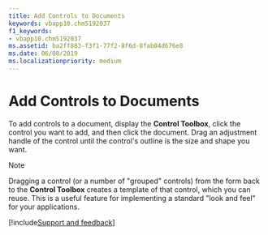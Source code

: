 ```yaml
---
title: Add Controls to Documents
keywords: vbapp10.chm5192037
f1_keywords:
- vbapp10.chm5192037
ms.assetid: ba2ff883-f3f1-77f2-8f6d-8fab04d676e8
ms.date: 06/08/2019
ms.localizationpriority: medium
---
```



# Add Controls to Documents

To add controls to a document, display the **Control Toolbox**, click the control you want to add, and then click the document. Drag an adjustment handle of the control until the control's outline is the size and shape you want.

> [!NOTE] 
> Dragging a control (or a number of "grouped" controls) from the form back to the **Control Toolbox** creates a template of that control, which you can reuse. This is a useful feature for implementing a standard "look and feel" for your applications.

[!include[Support and feedback](~/includes/feedback-boilerplate.md)]
